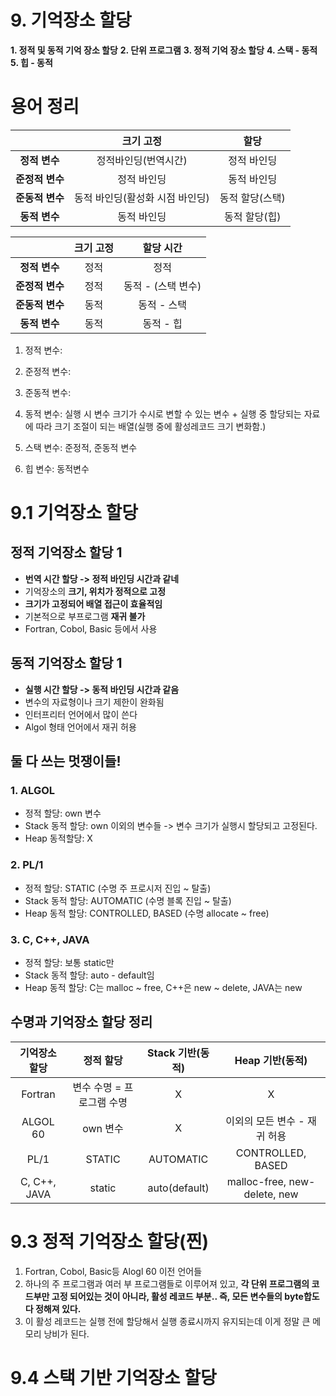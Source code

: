 # 9. 기억장소 할당
**1. 정적 및 동적 기억 장소 할당**
**2. 단위 프로그램**
**3. 정적 기억 장소 할당**
**4. 스택 - 동적**
**5. 힙 - 동적**

# 용어 정리
||크기 고정|할당|
|:----:|:----:|:----:|
|**정적 변수**|정적바인딩(번역시간)|정적 바인딩|
|**준정적 변수**|정적 바인딩|동적 바인딩|
|**준동적 변수**|동적 바인딩(활성화 시점 바인딩)|동적 할당(스택)|
|**동적 변수**|동적 바인딩|동적 할당(힙)|


||크기 고정|할당 시간|
|:----:|:----:|:----:|
|**정적 변수**|정적|정적|
|**준정적 변수**|정적|동적 - (스택 변수)|
|**준동적 변수**|동적|동적 - 스택|
|**동적 변수**|동적|동적 - 힙|

1. 정적 변수: 
2. 준정적 변수:
3. 준동적 변수:
4. 동적 변수: 실행 시 변수 크기가 수시로 변할 수 있는 변수 + 실행 중 할당되는 자료에 따라 크기 조절이 되는 배열(실행 중에 활성레코드 크기 변화함.)

1. 스택 변수: 준정적, 준동적 변수
2. 힙 변수: 동적변수

# 9.1 기억장소 할당
## 정적 기억장소 할당 1
- **번역 시간 할당 -> 정적 바인딩 시간과 같네**
- 기억장소의 **크기, 위치가 정적으로 고정**
- **크기가 고정되어 배열 접근이 효율적임**
- 기본적으로 부프로그램 **재귀 불가**
- Fortran, Cobol, Basic 등에서 사용 <br>
 
## 동적 기억장소 할당 1
- **실행 시간 할당 -> 동적 바인딩 시간과 같음**
- 변수의 자료형이나 크기 제한이 완화됨
- 인터프리터 언어에서 많이 쓴다
- Algol 형태 언어에서 재귀 허용

## 둘 다 쓰는 멋쟁이들!
### 1. ALGOL
- 정적 할당: own 변수
- Stack 동적 할당: own 이외의 변수들 -> 변수 크기가 실행시 할당되고 고정된다.
- Heap 동적할당: X

### 2. PL/1
- 정적 할당: STATIC (수명 주 프로시저 진입 ~ 탈출)
- Stack 동적 할당: AUTOMATIC (수명 블록 진입 ~ 탈출)
- Heap 동적 할당: CONTROLLED, BASED (수명 allocate ~ free)

### 3. C, C++, JAVA
- 정적 할당: 보통 static만
- Stack 동적 할당: auto - default임
- Heap 동적 할당: C는 malloc ~ free, C++은 new ~ delete, JAVA는 new


## 수명과 기억장소 할당 정리
|기억장소 할당|정적 할당|Stack 기반(동적)|Heap 기반(동적)|
|:----:|:----:|:----:|:----:|
|Fortran|변수 수명 = 프로그램 수명|X|X|
|ALGOL 60|own 변수|X|이외의 모든 변수 - 재귀 허용|
|PL/1|STATIC|AUTOMATIC|CONTROLLED, BASED|
|C, C++, JAVA|static|auto(default)|malloc-free, new-delete, new|

# 9.3 정적 기억장소 할당(찐)
1. Fortran, Cobol, Basic등 Alogl 60 이전 언어들
2. 하나의 주 프로그램과 여러 부 프로그램들로 이루어져 있고, **각 단위 프로그램의 코드부만 고정 되어있는 것이 아니라, 활성 레코드 부분.. 즉, 모든 변수들의 byte합도 다 정해져 있다.**
3. 이 활성 레코드는 실행 전에 할당해서 실행 종료시까지 유지되는데 이게 정말 큰 메모리 낭비가 된다.

# 9.4 스택 기반 기억장소 할당

